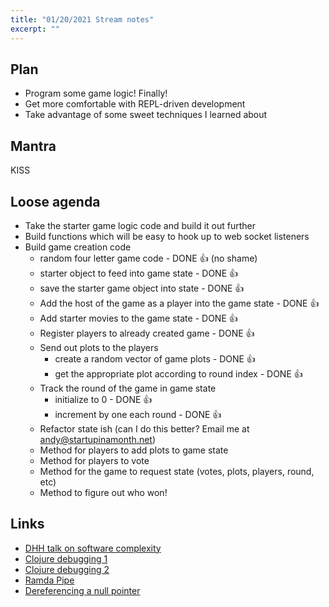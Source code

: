 ```yaml
---
title: "01/20/2021 Stream notes"
excerpt: ""
---
```


## Plan

- Program some game logic! Finally!
- Get more comfortable with REPL-driven development
- Take advantage of some sweet techniques I learned about

## Mantra

KISS

## Loose agenda


- Take the starter game logic code and build it out further
- Build functions which will be easy to hook up to web socket listeners
- Build game creation code
  - random four letter game code - DONE 👍 (no shame)
  - starter object to feed into game state - DONE 👍
  - save the starter game object into state - DONE 👍
  - Add the host of the game as a player into the game state - DONE 👍
  - Add starter movies to the game state - DONE 👍
  - Register players to already created game - DONE 👍
  - Send out plots to the players 
    - create a random vector of game plots - DONE 👍
    - get the appropriate plot according to round index - DONE 👍
  - Track the round of the game in game state
    - initialize to 0 - DONE 👍
    - increment by one each round - DONE 👍
  - Refactor state ish (can I do this better? Email me at andy@startupinamonth.net)
  - Method for players to add plots to game state
  - Method for players to vote
  - Method for the game to request state (votes, plots, players, round, etc)
  - Method to figure out who won!

## Links

- [DHH talk on software complexity](https://www.youtube.com/watch?v=zKyv-IGvgGE)
- [Clojure debugging 1](https://cambium.consulting/articles/2018/2/8/the-power-of-clojure-debugging/)
- [Clojure debugging 2](https://cognitect.com/blog/2017/6/5/repl-debugging-no-stacktrace-required)
- [Ramda Pipe](https://ramdajs.com/docs/#pipe)
- [Dereferencing a null pointer](https://www.youtube.com/watch?v=bLHL75H_VEM)



